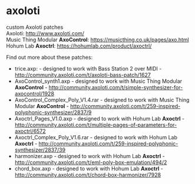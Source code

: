 # axoloti
custom Axoloti patches  
Axoloti: http://www.axoloti.com/  
Music Thing Modular __AxoControl__: https://musicthing.co.uk/pages/axo.html  
Hohum Lab __Axoctrl__: https://hohumlab.com/product/axoctrl/

Find out more about these patches:
* trice.axp: - designed to work with Bass Station 2 over MIDI - http://community.axoloti.com/t/axoloti-bass-patch/1627
* AxoControl_synth1.axp - designed to work with Music Thing Modular __AxoControl__ - http://community.axoloti.com/t/simple-synthesizer-for-axocontrol/1928
* AxoControl_Complex_Poly_V1.4.rar - designed to work with Music Thing Modular __AxoControl__ - http://community.axoloti.com/t/259-inspired-polyphonic-synthesizer/2837/9
* Axoctrl_Pages_V1.0.axp - designed to work with Hohum Lab __Axoctrl__ - http://community.axoloti.com/t/multiple-pages-of-parameters-for-axoctrl/6572
* Axoctrl_Complex_Poly_V1.6.rar - designed to work with Hohum Lab __Axoctrl__ - http://community.axoloti.com/t/259-inspired-polyphonic-synthesizer/2837/39
* harmonizer.axp - designed to work with Hohum Lab __Axoctrl__ - http://community.axoloti.com/t/eml-poly-box-emulation/494/2
* chord_box.axp - designed to work with Hohum Lab __Axoctrl__ - http://community.axoloti.com/t/chord-box-harmonizer/7928
